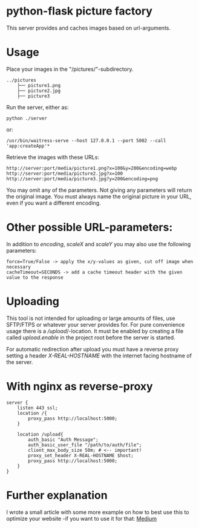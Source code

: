 # python-flask picture factory
This server provides and caches images based on url-arguments.

# Usage
Place your images in the "/pictures/"-subdirectory.

    ../pictures
        ├── picture1.png
        ├── picture2.jpg
        ├── picture3

Run the server, either as:

    python ./server

or:

    /usr/bin/waitress-serve --host 127.0.0.1 --port 5002 --call 'app:createApp'*

Retrieve the images with these URLs:

    http://server:port/media/picture1.png?x=100&y=200&encoding=webp
    http://server:port/media/picture2.jpg?x=100
    http://server:port/media/picture3.jpg?y=200&encoding=png

You may omit any of the parameters. Not giving any parameters will return the original image. You must always name the original picture in your URL, even if you want a different encoding.

# Other possible URL-parameters:
In addition to *encoding*, *scaleX* and *scaleY* you may also use the following parameters:

    force=True/False -> apply the x/y-values as given, cut off image when necessary
    cacheTimeout=SECONDS -> add a cache timeout header with the given value to the response

# Uploading
This tool is not intended for uploading or large amounts of files, use SFTP/FTPS or whatever your server provides for. For pure convenience usage there is a */upload*/-location. It must be enabled by creating a file called *upload.enable* in the project root before the server is started.

For automatic redirection after upload you must have a reverse proxy setting a header *X-REAL-HOSTNAME* with the internet facing hostname of the server.

# With nginx as reverse-proxy

    server {
        listen 443 ssl;
        location /{
            proxy_pass http://localhost:5000;
        }

        location /upload{
            auth_basic "Auth Message";
            auth_basic_user_file "/path/to/auth/file";
            client_max_body_size 50m; # <-- important!
            proxy_set_header X-REAL-HOSTNAME $host;
            proxy_pass http://localhost:5000;
        }
    }

# Further explanation
I wrote a small article with some more example on how to best use this to optimize your website -if you want to use it for that: [Medium](https://medium.com/anti-clickbait-coalition/responsive-image-factory-f1ed6e61d13c)
